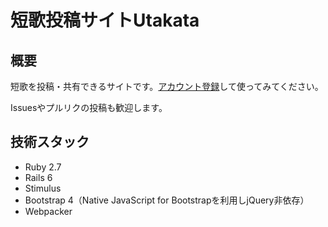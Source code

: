 # 短歌投稿サイトUtakata

## 概要

短歌を投稿・共有できるサイトです。[アカウント登録](https://utakatanka.jp/users/sign_up)して使ってみてください。

Issuesやプルリクの投稿も歓迎します。

## 技術スタック

- Ruby 2.7
- Rails 6
- Stimulus
- Bootstrap 4（Native JavaScript for Bootstrapを利用しjQuery非依存）
- Webpacker
